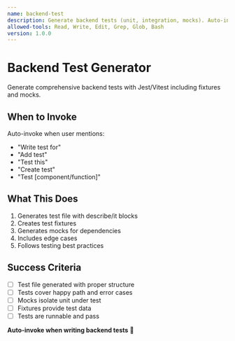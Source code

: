 ```yaml
---
name: backend-test
description: Generate backend tests (unit, integration, mocks). Auto-invoke when user says "write test for", "add test", "test this", or "create test".
allowed-tools: Read, Write, Edit, Grep, Glob, Bash
version: 1.0.0
---
```


# Backend Test Generator

Generate comprehensive backend tests with Jest/Vitest including fixtures and mocks.

## When to Invoke

Auto-invoke when user mentions:
- "Write test for"
- "Add test"
- "Test this"
- "Create test"
- "Test [component/function]"

## What This Does

1. Generates test file with describe/it blocks
2. Creates test fixtures
3. Generates mocks for dependencies
4. Includes edge cases
5. Follows testing best practices

## Success Criteria

- [ ] Test file generated with proper structure
- [ ] Tests cover happy path and error cases
- [ ] Mocks isolate unit under test
- [ ] Fixtures provide test data
- [ ] Tests are runnable and pass

**Auto-invoke when writing backend tests** 🧪
